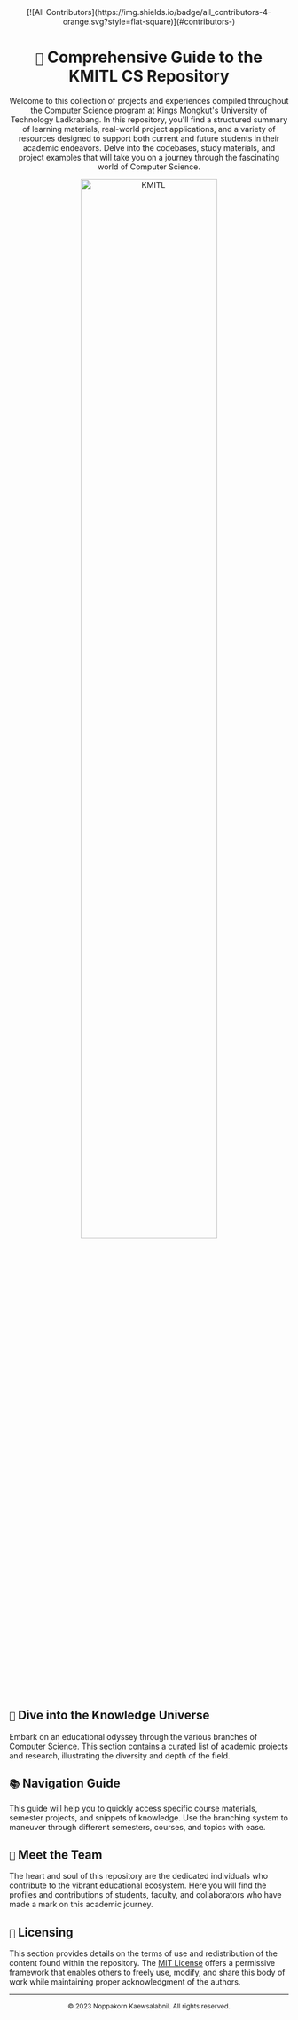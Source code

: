 <div align="center">
<!-- ALL-CONTRIBUTORS-BADGE:START - Do not remove or modify this section -->
[![All Contributors](https://img.shields.io/badge/all_contributors-4-orange.svg?style=flat-square)](#contributors-)
<!-- ALL-CONTRIBUTORS-BADGE:END -->
  <h1><code>🏫</code> Comprehensive Guide to the KMITL CS Repository</h1>
  <p>Welcome to this collection of projects and experiences compiled throughout the Computer Science program at Kings Mongkut's University of Technology Ladkrabang. In this repository, you'll find a structured summary of learning materials, real-world project applications, and a variety of resources designed to support both current and future students in their academic endeavors. Delve into the codebases, study materials, and project examples that will take you on a journey through the fascinating world of Computer Science.</p>
</div>

<div align="center">
  <img src="https://estamps.kmitl.ac.th/kmitl-logo.png" alt="KMITL" width="70%">
</div>

## `🚀` Dive into the Knowledge Universe

Embark on an educational odyssey through the various branches of Computer Science. This section contains a curated list of academic projects and research, illustrating the diversity and depth of the field.

## `📚` Navigation Guide

This guide will help you to quickly access specific course materials, semester projects, and snippets of knowledge. Use the branching system to maneuver through different semesters, courses, and topics with ease.

## `🦧` Meet the Team

The heart and soul of this repository are the dedicated individuals who contribute to the vibrant educational ecosystem. Here you will find the profiles and contributions of students, faculty, and collaborators who have made a mark on this academic journey.

<!-- ALL-CONTRIBUTORS-LIST:START - Do not remove or modify this section -->
<!-- prettier-ignore-start -->
<!-- markdownlint-disable -->
<!-- markdownlint-restore -->
<!-- prettier-ignore-end -->

<!-- ALL-CONTRIBUTORS-LIST:END -->

## `📝` Licensing

This section provides details on the terms of use and redistribution of the content found within the repository. The [MIT License](LICENSE) offers a permissive framework that enables others to freely use, modify, and share this body of work while maintaining proper acknowledgment of the authors.

---

<div align="center">
  <sub> © 2023 Noppakorn Kaewsalabnil. All rights reserved. </sub>
</div>
